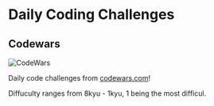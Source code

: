 # Daily Coding Challenges

## Codewars
![CodeWars](https://pathrise-website-guide-wp.s3.us-west-1.amazonaws.com/guides/wp-content/uploads/2019/06/10173017/codewars-logo-1.png)

Daily code challenges from [codewars.com](https://www.codewars.com/)! 

Diffuculty ranges from 8kyu - 1kyu, 1 being the most difficul.